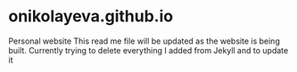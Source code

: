 # onikolayeva.github.io
Personal website
This read me file will be updated as the website is being built. Currently trying to delete everything 
I added from Jekyll and to update it
